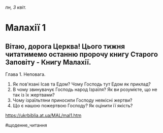 
_пн, 3 квіт._

# Малахії 1

## Вітаю, дорога Церква! Цього тижня читатимемо останню пророчу книгу Старого Заповіту - Книгу Малахії.
Глава 1. Неповага.
1. Як пов'язані Ісав та Едом? Чому Господь тут Едом як приклад?
2. В чому звинувачує Господь народ Ізраїля? Як ви розумієте, що не так із їх жертвами?
3. Чому ізраїльтяни приносили Господу неякісні жертви?
4. Що є нашою пожертвою Господу? Як оцінити її якість?

https://ukrbiblia.at.ua/MAL/mal1.htm 

#щоденне_читання
